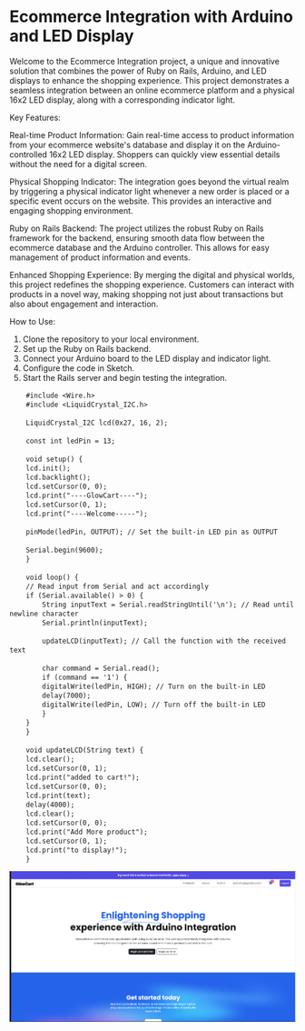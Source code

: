 
# Ecommerce Integration with Arduino and LED Display

Welcome to the Ecommerce Integration project, a unique and innovative solution that combines the power of Ruby on Rails, Arduino, and LED displays to enhance the shopping experience. This project demonstrates a seamless integration between an online ecommerce platform and a physical 16x2 LED display, along with a corresponding indicator light.

Key Features:

Real-time Product Information: Gain real-time access to product information from your ecommerce website's database and display it on the Arduino-controlled 16x2 LED display. Shoppers can quickly view essential details without the need for a digital screen.

Physical Shopping Indicator: The integration goes beyond the virtual realm by triggering a physical indicator light whenever a new order is placed or a specific event occurs on the website. This provides an interactive and engaging shopping environment.

Ruby on Rails Backend: The project utilizes the robust Ruby on Rails framework for the backend, ensuring smooth data flow between the ecommerce database and the Arduino controller. This allows for easy management of product information and events.

Enhanced Shopping Experience: By merging the digital and physical worlds, this project redefines the shopping experience. Customers can interact with products in a novel way, making shopping not just about transactions but also about engagement and interaction.

How to Use:

1. Clone the repository to your local environment.
2. Set up the Ruby on Rails backend.
3. Connect your Arduino board to the LED display and indicator light.
4. Configure the code in Sketch.
5. Start the Rails server and begin testing the integration.

```sketch
    #include <Wire.h>
    #include <LiquidCrystal_I2C.h>

    LiquidCrystal_I2C lcd(0x27, 16, 2);

    const int ledPin = 13;

    void setup() {
    lcd.init();
    lcd.backlight();
    lcd.setCursor(0, 0);
    lcd.print("----GlowCart----");
    lcd.setCursor(0, 1);
    lcd.print("----Welcome-----");

    pinMode(ledPin, OUTPUT); // Set the built-in LED pin as OUTPUT

    Serial.begin(9600);
    }

    void loop() {
    // Read input from Serial and act accordingly
    if (Serial.available() > 0) {
        String inputText = Serial.readStringUntil('\n'); // Read until newline character
        Serial.println(inputText);

        updateLCD(inputText); // Call the function with the received text
        
        char command = Serial.read();
        if (command == '1') {
        digitalWrite(ledPin, HIGH); // Turn on the built-in LED
        delay(7000);
        digitalWrite(ledPin, LOW); // Turn off the built-in LED
        }
    }
    }

    void updateLCD(String text) {
    lcd.clear();
    lcd.setCursor(0, 1);
    lcd.print("added to cart!");
    lcd.setCursor(0, 0);
    lcd.print(text);
    delay(4000);
    lcd.clear();
    lcd.setCursor(0, 0);
    lcd.print("Add More product");
    lcd.setCursor(0, 1);
    lcd.print("to display!");
    }
```

<img src="/ui.png" >